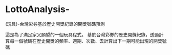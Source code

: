 # LottoAnalysis-
(玩具)-台灣彩券基於歷史開獎紀錄的開獎號碼預測

這是為了滿足家父願望的一個玩具程式。
基於台灣彩券的歷史開獎紀錄，透過計算每一個號碼在歷史開獎的頻率、週期、次數、去計算出下一期可能出現的開獎號碼
